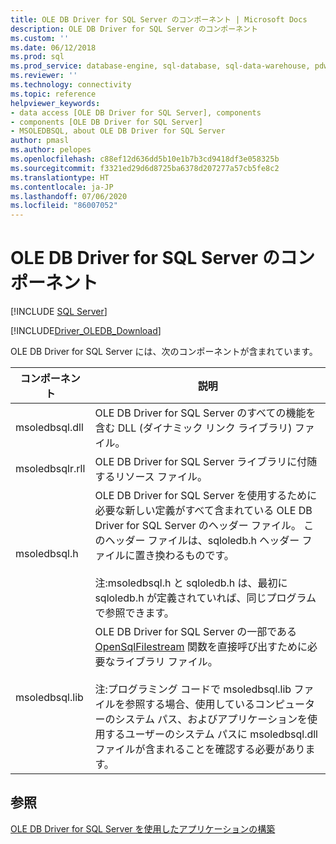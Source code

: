 ```yaml
---
title: OLE DB Driver for SQL Server のコンポーネント | Microsoft Docs
description: OLE DB Driver for SQL Server のコンポーネント
ms.custom: ''
ms.date: 06/12/2018
ms.prod: sql
ms.prod_service: database-engine, sql-database, sql-data-warehouse, pdw
ms.reviewer: ''
ms.technology: connectivity
ms.topic: reference
helpviewer_keywords:
- data access [OLE DB Driver for SQL Server], components
- components [OLE DB Driver for SQL Server]
- MSOLEDBSQL, about OLE DB Driver for SQL Server
author: pmasl
ms.author: pelopes
ms.openlocfilehash: c88ef12d636dd5b10e1b7b3cd9418df3e058325b
ms.sourcegitcommit: f3321ed29d6d8725ba6378d207277a57cb5fe8c2
ms.translationtype: HT
ms.contentlocale: ja-JP
ms.lasthandoff: 07/06/2020
ms.locfileid: "86007052"
---
```

# <a name="components-of-ole-db-driver-for-sql-server"></a>OLE DB Driver for SQL Server のコンポーネント
[!INCLUDE [SQL Server](../../../includes/applies-to-version/sql-asdb-asdbmi-asa-pdw.md)]

[!INCLUDE[Driver_OLEDB_Download](../../../includes/driver_oledb_download.md)]

  OLE DB Driver for SQL Server には、次のコンポーネントが含まれています。  

|コンポーネント|説明|  
|---------------|-----------------|  
|msoledbsql.dll|OLE DB Driver for SQL Server のすべての機能を含む DLL (ダイナミック リンク ライブラリ) ファイル。|  
|msoledbsqlr.rll|OLE DB Driver for SQL Server ライブラリに付随するリソース ファイル。|   
|msoledbsql.h|OLE DB Driver for SQL Server を使用するために必要な新しい定義がすべて含まれている OLE DB Driver for SQL Server のヘッダー ファイル。 このヘッダー ファイルは、sqloledb.h ヘッダー ファイルに置き換わるものです。<br /><br /> 注:msoledbsql.h と sqloledb.h は、最初に sqloledb.h が定義されていれば、同じプログラムで参照できます。|  
|msoledbsql.lib|OLE DB Driver for SQL Server の一部である [OpenSqlFilestream](../../../relational-databases/blob/access-filestream-data-with-opensqlfilestream.md) 関数を直接呼び出すために必要なライブラリ ファイル。<br /><br /> 注:プログラミング コードで msoledbsql.lib ファイルを参照する場合、使用しているコンピューターのシステム パス、およびアプリケーションを使用するユーザーのシステム パスに msoledbsql.dll ファイルが含まれることを確認する必要があります。|  

## <a name="see-also"></a>参照  
 [OLE DB Driver for SQL Server を使用したアプリケーションの構築](../../oledb/applications/building-applications-with-oledb-driver-for-sql-server.md)  
